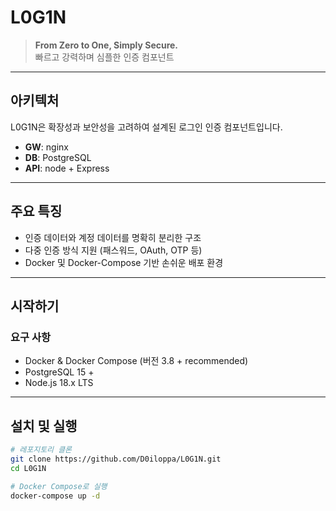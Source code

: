 # L0G1N

> **From Zero to One, Simply Secure.**  
> 빠르고 강력하며 심플한 인증 컴포넌트

---

## 아키텍처

L0G1N은 확장성과 보안성을 고려하여 설계된 로그인 인증 컴포넌트입니다.

- **GW**: nginx
- **DB**: PostgreSQL  
- **API**: node + Express

---

## 주요 특징

- 인증 데이터와 계정 데이터를 명확히 분리한 구조  
- 다중 인증 방식 지원 (패스워드, OAuth, OTP 등)  
- Docker 및 Docker-Compose 기반 손쉬운 배포 환경  

---

## 시작하기

### 요구 사항

- Docker & Docker Compose (버전 3.8 + recommended)
- PostgreSQL 15 +
- Node.js 18.x LTS

---

## 설치 및 실행

```bash
# 레포지토리 클론
git clone https://github.com/D0iloppa/L0G1N.git
cd L0G1N

# Docker Compose로 실행
docker-compose up -d
